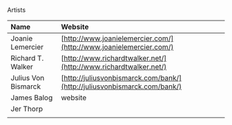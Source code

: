 Artists

| Name | Website |
| :--- | :--- |
| Joanie Lemercier | [http://www.joanielemercier.com/](http://www.joanielemercier.com/) |
| Richard T. Walker | [http://www.richardtwalker.net/](http://www.richardtwalker.net/) |
| Julius Von Bismarck | [http://juliusvonbismarck.com/bank/](http://juliusvonbismarck.com/bank/) |
| James Balog | website |
| Jer Thorp |  |
|  |  |



